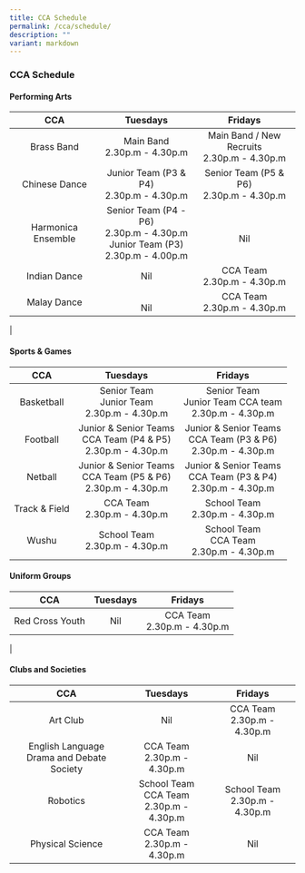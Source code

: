 ```yaml
---
title: CCA Schedule
permalink: /cca/schedule/
description: ""
variant: markdown
---
```

### **CCA Schedule**

#### **Performing Arts**

| CCA | Tuesdays | Fridays | 
|:---:|:---:|:---:|
|   Brass Band |  Main Band<br>2.30p.m - 4.30p.m |  Main Band / New Recruits<br>2.30p.m - 4.30p.m  | 
|  Chinese Dance | Junior Team (P3 &amp; P4)<br>2.30p.m - 4.30p.m  | Senior Team (P5 &amp; P6)<br>2.30p.m - 4.30p.m | 
| Harmonica Ensemble  | Senior Team  (P4 - P6)<br>2.30p.m - 4.30p.m <br>Junior Team (P3)<br>2.30p.m - 4.00p.m  | <br> Nil  | 
| Indian Dance  |   Nil | CCA Team<br>2.30p.m - 4.30p.m  |  
|  Malay Dance | <br> Nil | CCA Team<br>2.30p.m - 4.30p.m  | 
|

#### **Sports &amp; Games**

| CCA | Tuesdays | Fridays | 
|:---:|:---:|:---:|
|  Basketball | Senior Team <br>Junior Team <br>2.30p.m - 4.30p.m  | Senior Team <br> Junior Team CCA team <br>2.30p.m - 4.30p.m | 
|  Football |  Junior &amp; Senior Teams<br> CCA Team (P4 &amp; P5)<br>2.30p.m - 4.30p.m |  Junior &amp; Senior Teams<br> CCA Team (P3 &amp; P6)<br>2.30p.m - 4.30p.m  | 
|  Netball | Junior &amp; Senior Teams<br> CCA Team (P5 &amp; P6)<br>2.30p.m - 4.30p.m  | Junior &amp; Senior Teams<br> CCA Team (P3 &amp; P4)<br>2.30p.m - 4.30p.m   | 
|  Track &amp; Field | CCA Team<br>2.30p.m - 4.30p.m   | School Team<br>2.30p.m - 4.30p.m   | 
|  Wushu |  School Team<br>2.30p.m - 4.30p.m  | School Team<br>CCA Team<br>2.30p.m - 4.30p.m | 

#### **Uniform Groups**

| CCA | Tuesdays | Fridays |
|:---:|:---:|:---:|
|  Red Cross Youth |  Nil |  CCA Team<br>2.30p.m - 4.30p.m  | 
|

#### **Clubs and Societies**

| CCA | Tuesdays | Fridays | 
|:---:|:---:|:---:|
|  Art Club |   Nil | CCA Team<br>2.30p.m - 4.30p.m    | 
|  English Language<br>Drama and Debate Society |    CCA Team<br>2.30p.m - 4.30p.m |  Nil |  
|  Robotics |  School Team<br>CCA Team<br>2.30p.m - 4.30p.m  |  School Team<br>2.30p.m - 4.30p.m | 
| Physical Science |  CCA Team<br>2.30p.m - 4.30p.m  |  Nil |